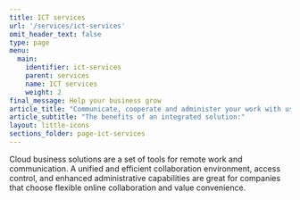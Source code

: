 ```yaml
---
title: ICT services
url: '/services/ict-services'
omit_header_text: false
type: page
menu:
  main:
    identifier: ict-services
    parent: services
    name: ICT services
    weight: 2
final_message: Help your business grow
article_title: "Communicate, cooperate and administer your work with us"
article_subtitle: "The benefits of an integrated solution:"
layout: little-icons
sections_folder: page-ict-services
---
```


Cloud business solutions are a set of tools for remote work and communication. A unified and efficient collaboration
environment, access control, and enhanced administrative capabilities are great for companies that choose flexible
online collaboration and value convenience.
